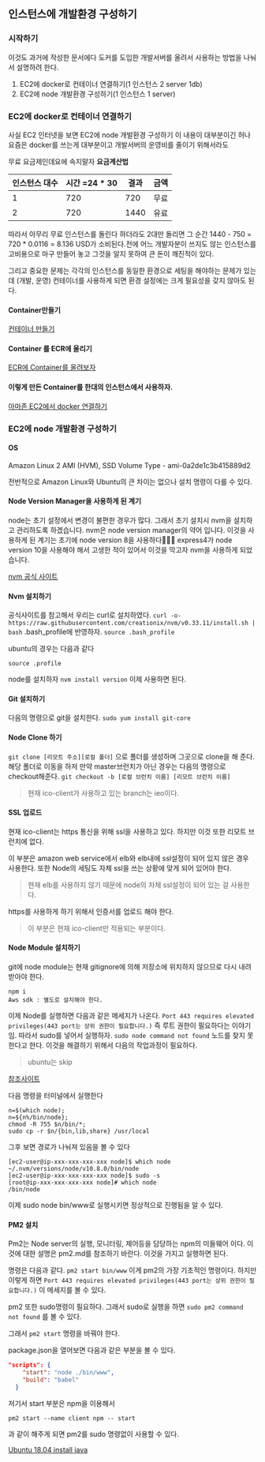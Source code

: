 ## 인스턴스에 개발환경 구성하기

### 시작하기

이것도 과거에 작성한 문서에다 도커를 도입한 개발서버를 올려서 사용하는 방법을 나눠서 설명하려 한다.

1. EC2에 docker로 컨테이너 연결하기(1 인스턴스 2 server 1db)
2. EC2에 node 개발환경 구성하기(1 인스턴스 1 server)

### EC2에 docker로 컨테이너 연결하기

사실 EC2 인터넷을 보면 EC2에 node 개발환경 구성하기 이 내용이 대부분이긴 허나 요즘은 docker를 쓰는게 대부분이고 개발서버의 운영비를 줄이기 위해서라도

무료 요금제인데요에 속지말자 **요금계산법**

| 인스턴스 대수 | 시간 =24 * 30 | 결과 | 금액 |
| ------------- | ------------- | ---- | ---- |
| 1             | 720           | 720  | 무료 |
| 2             | 720           | 1440 | 유료 |

따라서 아무리 무료 인스턴스를 돌린다 하더라도 2대만 돌리면 그 순간 1440 - 750 = 720 * 0.0116 = 8.136 USD가 소비된다.전에 어느 개발자분이 쓰지도 않는 인스턴스를 고비용으로 마구 만들어 놓고 그것을 알지 못하여 큰 돈이 깨진적이 있다.

그리고 중요한 문제는 각각의 인스턴스를 동일한 환경으로 세팅을 해야하는 문제가 있는데 (개발, 운영) 컨테이너를 사용하게 되면 환경 설정에는 크게 필요성을 갖지 않아도 된다.

#### Container만들기 

[컨테이너 만들기](ECS/CreateDocker.md)

#### Container 를 ECR에 올리기

[ECR에 Container를 올려보자](ECS/ECR.md)

#### 이렇게 만든 Container를 한대의 인스턴스에서 사용하자.

[아마존 EC2에서 docker 연결하기](ECS/EC2ConnectDocker.md)

### EC2에 node 개발환경 구성하기

#### OS

Amazon Linux 2 AMI (HVM), SSD Volume Type - ami-0a2de1c3b415889d2

전반적으로 Amazon Linux와 Ubuntu의 큰 차이는 없으나 설치 명령이 다를 수 있다.

#### Node Version Manager을 사용하게 된 계기

node는 초기 설정에서 변경이 불편한 경우가 많다. 그래서 초기 설치시 nvm을 설치하고 관리하도록 하겠습니다.
nvm은 node version manager의 약어 입니다. 이것을 사용하게 된 계기는 초기에 node version 8을 사용하다
express4가 node version 10을 사용해야 해서 고생한 적이 있어서 이것을 막고자 nvm을 사용하게 되었습니다.

[nvm 공식 사이트](https://github.com/creationix/nvm#install-script)

#### Nvm 설치하기

공식사이트를 참고해서 우리는 curl로 설치하였다.
`
curl -o- https://raw.githubusercontent.com/creationix/nvm/v0.33.11/install.sh | bash
`
.bash_profile에 반영하자.
`source .bash_profile`

ubuntu의 경우는 다음과 같다

`source .profile`

node를 설치하자
`nvm install version`
이제 사용하면 된다.

#### Git 설치하기

다음의 명령으로 git을 설치한다.
`sudo yum install git-core`

#### Node Clone 하기

`git clone [리모트 주소][로컬 폴더]`
으로 폴더를 생성하며 그곳으로 clone을 해 준다. 해당 폴더로 이동을 하저
만약 master브런치가 아닌 경우는 다음의 명령으로 checkout해준다.
`git checkout -b [로컬 브런치 이름] [리모트 브런치 이름]`

> 현재 ico-client가 사용하고 있는 branch는 ieo이다.

#### SSL 업로드

현재 ico-client는 https 통신을 위해 ssl을 사용하고 있다. 하지만 이것 또한 리모트 브런치에 없다.

이 부분은 amazon web service에서 elb와 elb내에 ssl설정이 되어 있지 않은 경우 사용한다.
또한 Node의 세팅도 자체 ssl을 쓰는 상황에 맞게 되어 있어야 한다.

> 현재 elb를 사용하지 않기 때문에 node의 자체 ssl설정이 되어 있는 걸 사용한다.

https를 사용하게 하기 위해서 인증서를 업로드 해야 한다.

> 이 부분은 현재 ico-client만 적용되는 부분이다.

#### Node Module 설치하기

git에 node module는 현재 gitignore에 의해 저장소에 위치하지 않으므로 다시 내려받아야 한다.

```
npm i
Aws sdk : 별도로 설치해야 한다.
```

이제 Node를 실행하면 다음과 같은 메세지가 나온다.
`Port 443 requires elevated privileges(443 port는 상위 권한이 필요합니다.)`
즉 루트 권한이 필요하다는 이야기임. 따라서 sudo를 넣어서 실행하자.
`sudo node command not found`
노드를 찾지 못한다고 한다. 
이것을 해결하기 위해서 다음의 작업과정이 필요하다. 

> ubuntu는 skip

[참조사이트](https://www.digitalocean.com/community/tutorials/how-to-install-node-js-with-nvm-node-version-manager-on-a-vps#-installing-nodejs-on-a-vps)

다음 명령을 터미널에서 실행한다

```shell
n=$(which node);
n=${n%/bin/node};
chmod -R 755 $n/bin/*;
sudo cp -r $n/{bin,lib,share} /usr/local
```

그후 보면 경로가 나눠져 있음을 볼 수 있다

```
[ec2-user@ip-xxx-xxx-xxx-xxx node]$ which node
~/.nvm/versions/node/v10.8.0/bin/node
[ec2-user@ip-xxx-xxx-xxx-xxx node]$ sudo -s
[root@ip-xxx-xxx-xxx-xxx node]# which node
/bin/node
```

이제 sudo node bin/www로 실행시키면 정상적으로 진행됨을 알 수 있다.

#### PM2 설치

Pm2는 Node server의 실행, 모니터링, 제어등을 담당하는 npm의 미들웨어 이다.
이것에 대한 설명은 pm2.md를 참조하기 바란다. 이것을 가지고 실행하면 된다.

명령은 다음과 같다. `pm2 start bin/www` 이게 pm2의 가장 기초적인 명령이다.
하지만 이렇게 하면 `Port 443 requires elevated privileges(443 port는 상위 권한이 필요합니다.)` 이 메세지를 볼 수 있다.

pm2 또한 sudo명령이 필요하다. 그래서 sudo로 실행을 하면 `sudo pm2 command not found` 를 볼 수 있다.

그래서 `pm2 start` 명령을 바꿔야 한다.

package.json을 열어보면 다음과 같은 부분을 볼 수 있다.

```json
"scripts": {
    "start": "node ./bin/www",
    "build": "babel"
  }
```

저기서 start 부분은 npm을 이용해서 

```shell
pm2 start --name client npm -- start
```

과 같이 해주게 되면 pm2를 sudo 명령없이 사용할 수 있다.

[Ubuntu 18.04 install java](https://www.digitalocean.com/community/tutorials/how-to-install-java-with-apt-on-ubuntu-18-04)


